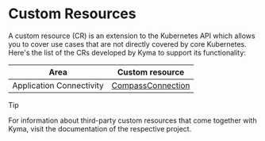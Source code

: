 # Custom Resources

A custom resource (CR) is an extension to the Kubernetes API which allows you to cover use cases that are not directly covered by core Kubernetes. Here's the list of the CRs developed by Kyma to support its functionality:

| Area | Custom resource |
| ---- | -------------- |
| Application Connectivity | [CompassConnection](ra-01-compassconnection.md) |

> [!TIP]
> For information about third-party custom resources that come together with Kyma, visit the documentation of the respective project.
